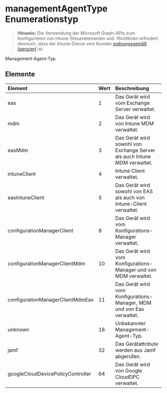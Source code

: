 # <a name="managementagenttype-enum-type"></a>managementAgentType Enumerationstyp

> **Hinweis:** Die Verwendung der Microsoft Graph-APIs zum Konfigurieren von Intune-Steuerelementen und -Richtlinien erfordert dennoch, dass der Intune-Dienst vom Kunden [ordnungsgemäß lizenziert](https://go.microsoft.com/fwlink/?linkid=839381) ist.

Management-Agent-Typ.
## <a name="members"></a>Elemente
|Element|Wert|Beschreibung|
|:---|:---|:---|
|eas|1|Das Gerät wird vom Exchange Server verwaltet.|
|mdm|2|Das Gerät wird von Intune MDM verwaltet.|
|easMdm|3|Das Gerät wird sowohl von Exchange Server als auch Intune MDM verwaltet.|
|intuneClient|4|Intune Client verwaltet.|
|easIntuneClient|5|Das Gerät wird sowohl von EAS als auch von Intune-Client verwaltet.|
|configurationManagerClient|8|Das Gerät wird vom Konfigurations-Manager verwaltet.|
|configurationManagerClientMdm|10|Das Gerät wird vom Konfigurations-Manager und von MDM verwaltet.|
|configurationManagerClientMdmEas|11|Das Gerät wird vom Konfigurations-Manager, MDM und von Eas verwaltet.|
|unknown|16|Unbekannter Management-Agent-Typ.|
|jamf|32|Das Gerätattribute werden aus Jamf abgerufen.|
|googleCloudDevicePolicyController|64|Das Gerät wird von Google CloudDPC verwaltet.|








